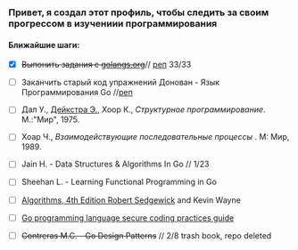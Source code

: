 ### Привет, я создал этот профиль, чтобы следить за своим прогрессом в изучениии программирования

#### Ближайшие шаги:

* [X] ~~Выпонить задания с [golangs.org](https://golangs.org)~~// [реп](https://github.com/UnderAnder/golangs.org) 33/33

* [ ] Заканчить старый код упражнений Донован - Язык Программирования Go //[реп](https://github.com/UnderAnder/donovangolang)
* [ ] Дал У., [Дейкстра Э.](https://ru.wikipedia.org/wiki/%D0%94%D0%B5%D0%B9%D0%BA%D1%81%D1%82%D1%80%D0%B0,_%D0%AD%D0%B4%D1%81%D0%B3%D0%B5%D1%80_%D0%92%D0%B8%D0%B1%D0%B5 "Дейкстра, Эдсгер Вибе"), Хоор К., *Структурное программирование*. М.:"Мир", 1975.
* [ ] Хоар Ч., *Взаимодействующие последовательные процессы* . М: Мир, 1989.
* [ ] Jain H. - Data Structures & Algorithms In Go // 1/23
* [ ] Sheehan L. - Learning Functional Programming in Go
* [ ] [Algorithms, 4th Edition Robert Sedgewick](https://en.wikipedia.org/wiki/Robert_Sedgewick_(computer_scientist)) and Kevin Wayne
* [ ] [Go programming language secure coding practices guide](https://checkmarx.gitbooks.io/go-scp/)
* [ ] ~~Contreras M.C. - Go Design Patterns~~ // 2/8 trash book, repo deleted